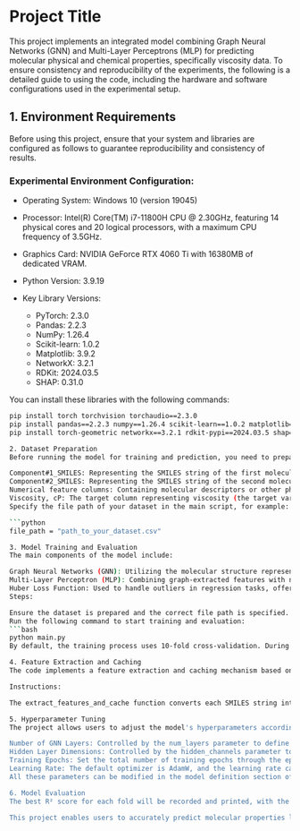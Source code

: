 # Project Title

This project implements an integrated model combining Graph Neural Networks (GNN) and Multi-Layer Perceptrons (MLP) for predicting molecular physical and chemical properties, specifically viscosity data. To ensure consistency and reproducibility of the experiments, the following is a detailed guide to using the code, including the hardware and software configurations used in the experimental setup.

## 1. Environment Requirements

Before using this project, ensure that your system and libraries are configured as follows to guarantee reproducibility and consistency of results.

### Experimental Environment Configuration:

- Operating System: Windows 10 (version 19045)
- Processor: Intel(R) Core(TM) i7-11800H CPU @ 2.30GHz, featuring 14 physical cores and 20 logical processors, with a maximum CPU frequency of 3.5GHz.
- Graphics Card: NVIDIA GeForce RTX 4060 Ti with 16380MB of dedicated VRAM.
- Python Version: 3.9.19
- Key Library Versions:

  - PyTorch: 2.3.0
  - Pandas: 2.2.3
  - NumPy: 1.26.4
  - Scikit-learn: 1.0.2
  - Matplotlib: 3.9.2
  - NetworkX: 3.2.1
  - RDKit: 2024.03.5
  - SHAP: 0.31.0

You can install these libraries with the following commands:

```bash
pip install torch torchvision torchaudio==2.3.0
pip install pandas==2.2.3 numpy==1.26.4 scikit-learn==1.0.2 matplotlib==3.9.2
pip install torch-geometric networkx==3.2.1 rdkit-pypi==2024.03.5 shap==0.31.0

2. Dataset Preparation
Before running the model for training and prediction, you need to prepare a dataset containing molecular SMILES strings and corresponding numerical features. The dataset should be in CSV format with the following columns:

Component#1_SMILES: Representing the SMILES string of the first molecule.
Component#2_SMILES: Representing the SMILES string of the second molecule.
Numerical feature columns: Containing molecular descriptors or other physical-chemical properties.
Viscosity, cP: The target column representing viscosity (the target variable for the regression task).
Specify the file path of your dataset in the main script, for example:

```python
file_path = "path_to_your_dataset.csv"

3. Model Training and Evaluation
The main components of the model include:

Graph Neural Networks (GNN): Utilizing the molecular structure represented by SMILES strings, based on the Graph Attention Network (GAT), to extract features from molecular graphs.
Multi-Layer Perceptron (MLP): Combining graph-extracted features with numerical features to perform non-linear transformations and produce the final prediction.
Huber Loss Function: Used to handle outliers in regression tasks, offering robustness.
Steps:

Ensure the dataset is prepared and the correct file path is specified.
Run the following command to start training and evaluation:
```bash
python main.py
By default, the training process uses 10-fold cross-validation. During each epoch, the R² score, mean squared error (MSE), and average absolute relative deviation (AARD) for both the training and validation sets will be calculated. The model’s predictions and evaluation metrics will be output every 100 epochs.

4. Feature Extraction and Caching
The code implements a feature extraction and caching mechanism based on the graph neural network to extract features from molecular graphs. To avoid redundant calculations, the extracted features will be cached after the first run, improving the efficiency of subsequent training processes.

Instructions:

The extract_features_and_cache function converts each SMILES string into graph data, extracts graph-based representations, and caches the features for later use during model training.

5. Hyperparameter Tuning
The project allows users to adjust the model's hyperparameters according to specific task requirements, including:

Number of GNN Layers: Controlled by the num_layers parameter to define the number of GAT layers.
Hidden Layer Dimensions: Controlled by the hidden_channels parameter to adjust the size of the hidden layers in both GNN and MLP.
Training Epochs: Set the total number of training epochs through the epochs parameter.
Learning Rate: The default optimizer is AdamW, and the learning rate can be adjusted as needed.
All these parameters can be modified in the model definition section of the code to ensure the model configuration fits the dataset and specific task requirements.

6. Model Evaluation
The best R² score for each fold will be recorded and printed, with the final output being the cross-validation mean R² score as the overall evaluation of the model’s performance. Additionally, the model will output other standard evaluation metrics such as MSE and AARD to provide a comprehensive assessment of prediction accuracy.

This project enables users to accurately predict molecular properties like viscosity by integrating graph neural networks and traditional numerical features. The software and hardware configurations used in the experiment ensure reproducibility of the results. Users can flexibly adjust the model architecture and hyperparameters according to their needs, making it suitable for various regression tasks in chemistry and materials science.
